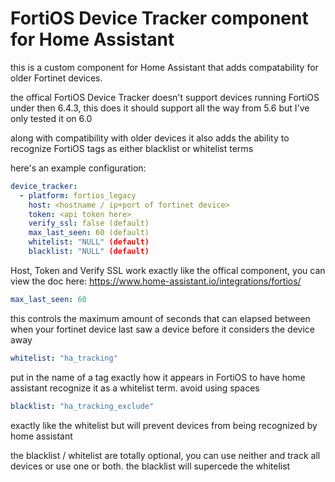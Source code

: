 # FortiOS Device Tracker component for Home Assistant
this is a custom component for Home Assistant that adds compatability for older Fortinet devices.

the offical FortiOS Device Tracker doesn't support devices running FortiOS under then 6.4.3, this does
it should support all the way from 5.6 but I've only tested it on 6.0

along with compatibility with older devices it also adds the ability to recognize FortiOS tags as either blacklist or whitelist terms

here's an example configuration:
```yaml
device_tracker:
  - platform: fortios_legacy
    host: <hostname / ip+port of fortinet device>
    token: <api token here>
    verify_ssl: false (default)
    max_last_seen: 60 (default)
    whitelist: "NULL" (default)
    blacklist: "NULL" (default)
```

Host, Token and Verify SSL work exactly like the offical component, you can view the doc here: https://www.home-assistant.io/integrations/fortios/

```yaml
max_last_seen: 60
```
this controls the maximum amount of seconds that can elapsed between when your fortinet device last saw a device before it considers the device away

```yaml
whitelist: "ha_tracking"
```
put in the name of a tag exactly how it appears in FortiOS to have home assistant recognize it as a whitelist term. avoid using spaces

```yaml
blacklist: "ha_tracking_exclude"
```
exactly like the whitelist but will prevent devices from being recognized by home assistant

the blacklist / whitelist are totally optional, you can use neither and track all devices or use one or both. the blacklist will supercede the whitelist
